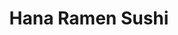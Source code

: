 ---
layout: place
title: Hana Ramen Sushi
permalink: /iowa/west-des-moines/hana-ramen-sushi.html
stateAbbr: IA
stateName: Iowa
cityName: West Des Moines
seo:
  type: restaurant
  links: http://www.hanaramensushi.com/
place_id: ChIJI49DhJAh7IcRJA_IzD2oWs4
photos:
  - name: >-
      places/ChIJI49DhJAh7IcRJA_IzD2oWs4/photos/AeeoHcIBRYXoTF_erB-PO1iUGg-ZQ2J2SAoN4M1QZceVfejT125F9iFlaPwQK70K1e1n9Bh_KnQsu4RTbMIDoeQ01Kca-45W91VOST5rc_YOH_7ZCgDUn9z5J1bOndURLpFdjkLGmuHGTTJphRsnxaTVI0laqxISxt5XB41mH_MK2b8kCso81LgSZiriY2-c11WQIr1SbShbtZTZE_l-VhoIdA5smSsjpe0EvkAJRc_Zut4Mtu5bi_xVp-Fk-ynI7n2FPRWMIxsxAU8QRqCLb2b8SSZXXrI8iaTsHlPY8OsIziho1g
    widthPx: 4800
    heightPx: 3200
    authorAttributions:
      - displayName: Hana Ramen Sushi
        uri: https://maps.google.com/maps/contrib/114384877609320418359
        photoUri: >-
          https://lh3.googleusercontent.com/a-/ALV-UjW-peEfhJydbLaZiN2MgrqymHHcKDiYlYl_zz1pvGIzNSngEU0=s100-p-k-no-mo
    flagContentUri: >-
      https://www.google.com/local/imagery/report/?cb_client=maps_api_places.places_api&image_key=!1e10!2sAF1QipO8kzHy2MfBJRUuPcTfMsJ6QHIpUYBCzIb7qhqp&hl=en-US
    googleMapsUri: >-
      https://www.google.com/maps/place//data=!3m4!1e2!3m2!1sAF1QipO8kzHy2MfBJRUuPcTfMsJ6QHIpUYBCzIb7qhqp!2e10!4m2!3m1!1s0x87ec219084438f23:0xce5aa83dccc80f24
  - name: >-
      places/ChIJI49DhJAh7IcRJA_IzD2oWs4/photos/AeeoHcKEyFR_48tSktHg8qIYdzj6G5l8YdBMGc-erQgSUdqeOZZEaVmaO9GrLCul0W4SB7aZLKENe9Ggo9_pjEGuYERipiBbwcA6YeMHSLmX9z4xf527LhFiCMXrg5cuYt8klP003xxjEMCtuephiwD78HTzu_-K8oN_MX_nu3E9y1ztZ5Di8OcaYmvxnxcKIE8Yta55wyL92lP7UCYQifCAbhsF4NjLMFz3_RYLxSWfB4SrMamjyAudcpUF0V6KNAaLtB9O35Zj49hRcr9b6-JbVywSLsTgBNmsyeTM7pHpCqECiYqsyiWu2ggwGE6K8pYbwi1cqrBS8GIghmWMq_kOIxVfdAsu1xwNyve5DvMFpXNXNKNWN0x8nvw_T980RKgIr0v4Sa7vC_7TLzcVcfrcnPezhI6kMi3zd420lVYGXyVLKmg
    widthPx: 2252
    heightPx: 3752
    authorAttributions:
      - displayName: Todd Braun (The Food and Drink Guy)
        uri: https://maps.google.com/maps/contrib/109140155973750423506
        photoUri: >-
          https://lh3.googleusercontent.com/a-/ALV-UjWxn4ZbTCjhrMrluJdTY62CA_KrTquot_ePg2_C1-V59p0BxV_G=s100-p-k-no-mo
    flagContentUri: >-
      https://www.google.com/local/imagery/report/?cb_client=maps_api_places.places_api&image_key=!1e10!2sCIHM0ogKEICAgMDI6J2Q2wE&hl=en-US
    googleMapsUri: >-
      https://www.google.com/maps/place//data=!3m4!1e2!3m2!1sCIHM0ogKEICAgMDI6J2Q2wE!2e10!4m2!3m1!1s0x87ec219084438f23:0xce5aa83dccc80f24
  - name: >-
      places/ChIJI49DhJAh7IcRJA_IzD2oWs4/photos/AeeoHcJvZ8N8uKICSz9uFNloGOGNS-F5IYvCORSSGgONDCn1TRyTUccrv4KRwAN3PqNUBVSYLmvKdXAK4jDPx3efTUPQG5MVVUjpm5umvb01R_hg3032Y_NUect4sPOLHDoxEeLWnxasweGzG4klmxeLh1bW-eqcTlmiDJofTPef8X4ax9NILpsN-r4CUx2slwTbgrz0ueD3n1mGDQFUlUF3h8wn74e0F7YBU3uj3xmzazLZSI9gmaDcAGjUF4QqXq8VlJmqHxxUQQNvaAnGHTgF84BoEo7Ph3nRrz7IsIQfVTrxGQ
    widthPx: 2048
    heightPx: 2048
    authorAttributions:
      - displayName: Hana Ramen Sushi
        uri: https://maps.google.com/maps/contrib/114384877609320418359
        photoUri: >-
          https://lh3.googleusercontent.com/a-/ALV-UjW-peEfhJydbLaZiN2MgrqymHHcKDiYlYl_zz1pvGIzNSngEU0=s100-p-k-no-mo
    flagContentUri: >-
      https://www.google.com/local/imagery/report/?cb_client=maps_api_places.places_api&image_key=!1e10!2sAF1QipPGU5Hoj1xPdHAp5Fp-r6UOWL8af-lenW4Lr3gm&hl=en-US
    googleMapsUri: >-
      https://www.google.com/maps/place//data=!3m4!1e2!3m2!1sAF1QipPGU5Hoj1xPdHAp5Fp-r6UOWL8af-lenW4Lr3gm!2e10!4m2!3m1!1s0x87ec219084438f23:0xce5aa83dccc80f24
  - name: >-
      places/ChIJI49DhJAh7IcRJA_IzD2oWs4/photos/AeeoHcJ7Apo5kBpltOLvODrMmV5yyZB50DRDvz-yrQmkqUy1_ebvBORSSM1DVjGFIFvoCl1eQvW3xMRPpb0ctGOudivhX3J3lTeTuSIPmh1bv5C3-2HtlII8oyw2YWGORt6OODWOWFhezm-KBy0urc2mpRSWutb2W4yv6TiczHLlXU_pPfT16o_dY-65oTr4VxCbxQlXD9DIA1QyfNmIo0V3HNP3lo0lep4i81FjaNWQOiq4Ajm3dCUhl10E7O-WV9VcG755hPxepMC6qKUVcNfagfxyceah-dkUfcI71L6UirodLEp7_TIcCeit6xV4ccdeVADP7pvQgTt_M0axkBWapoe1HyvtnP-iE-Z5S4lHLfe5m-pVj8QK76Ltr6Jr3KyQMBpxVmYsrfG8aMnNGlDJaCL2N-_b4PDZpl4YvHuDOEQg4HI2
    widthPx: 3072
    heightPx: 4080
    authorAttributions:
      - displayName: Lawrence Christiani
        uri: https://maps.google.com/maps/contrib/110208231250765125966
        photoUri: >-
          https://lh3.googleusercontent.com/a-/ALV-UjXzqmWTuouHaknDOedNWzTclA_iPP6bDSV-PujgqLvXpVwpp3TqmQ=s100-p-k-no-mo
    flagContentUri: >-
      https://www.google.com/local/imagery/report/?cb_client=maps_api_places.places_api&image_key=!1e10!2sCIHM0ogKEICAgMCIq_3o4wE&hl=en-US
    googleMapsUri: >-
      https://www.google.com/maps/place//data=!3m4!1e2!3m2!1sCIHM0ogKEICAgMCIq_3o4wE!2e10!4m2!3m1!1s0x87ec219084438f23:0xce5aa83dccc80f24
  - name: >-
      places/ChIJI49DhJAh7IcRJA_IzD2oWs4/photos/AeeoHcIyTLmF7a3-H_7f7l2dkMvemFlsWRPtQiTz8I_E5t0ocT-ESv9tFVdkZPGv7gIYGlss6lqVvxUxnDNsETas6AQvPBMMKMaP2fKGIxFA0x8sDjdstIQVD5hiUF7xf9Ku2HmUEZDOUii6FCgfRdwCMHly0yDd23ghVK7dFDNZLG6t0h9GwdVmxyVnnGlCtzUeR__Qy3jbYS7ZMN_1C-L4JK8tiqdISFRiS2b_zq75RvLzlW2YTQ0Hb6gifGJ5pDZT2ZwkdgIbjsZI7mgt07k89ocsqmU29nRIaLp7t1c4tBe8gQ
    widthPx: 2048
    heightPx: 2048
    authorAttributions:
      - displayName: Hana Ramen Sushi
        uri: https://maps.google.com/maps/contrib/114384877609320418359
        photoUri: >-
          https://lh3.googleusercontent.com/a-/ALV-UjW-peEfhJydbLaZiN2MgrqymHHcKDiYlYl_zz1pvGIzNSngEU0=s100-p-k-no-mo
    flagContentUri: >-
      https://www.google.com/local/imagery/report/?cb_client=maps_api_places.places_api&image_key=!1e10!2sAF1QipN18VyQK4jjMhhA3mWrzgPqaqLvW8Op_5S4pvsE&hl=en-US
    googleMapsUri: >-
      https://www.google.com/maps/place//data=!3m4!1e2!3m2!1sAF1QipN18VyQK4jjMhhA3mWrzgPqaqLvW8Op_5S4pvsE!2e10!4m2!3m1!1s0x87ec219084438f23:0xce5aa83dccc80f24
  - name: >-
      places/ChIJI49DhJAh7IcRJA_IzD2oWs4/photos/AeeoHcLP2giw4ETTdN3zEY1zv5F-S2lnZwE0EOdZvuNkwYwh6crekNBAr7smBeIse5MViluF3k4MvheBSAbDJvfnFAZorcWwxoHm0qBHGToyB4QGkWznUg0SHA7Y8biijAjvswyJPX0z7EzwrWornUQDs8xdmI4PVRtojAtu4qzh8a2OWyCWFzozi27KRDGb8QDbanW8f-XraT0RubU8Dqny7FUTMpyQU1AuqXWPTN3nnPIZyQkFBSKShzuABCbggQ5L3V9XI9E_kXm6LWfDGCIpXqvTTFYhkHyWEakfjvUGpson8w
    widthPx: 3276
    heightPx: 4095
    authorAttributions:
      - displayName: Hana Ramen Sushi
        uri: https://maps.google.com/maps/contrib/114384877609320418359
        photoUri: >-
          https://lh3.googleusercontent.com/a-/ALV-UjW-peEfhJydbLaZiN2MgrqymHHcKDiYlYl_zz1pvGIzNSngEU0=s100-p-k-no-mo
    flagContentUri: >-
      https://www.google.com/local/imagery/report/?cb_client=maps_api_places.places_api&image_key=!1e10!2sAF1QipMHnuLzIGa0WtIpAphDXxphTMGsEDFyFX81ZULw&hl=en-US
    googleMapsUri: >-
      https://www.google.com/maps/place//data=!3m4!1e2!3m2!1sAF1QipMHnuLzIGa0WtIpAphDXxphTMGsEDFyFX81ZULw!2e10!4m2!3m1!1s0x87ec219084438f23:0xce5aa83dccc80f24
  - name: >-
      places/ChIJI49DhJAh7IcRJA_IzD2oWs4/photos/AeeoHcLsMppYpXFLKUrmV4QYj5-0fG43kW6XHOlb-Fh_9n7ggCw2HL_Sy5CEZTTbOPx4tYrvoPmWvwxUgQWeBBnR0F6ByYXEq4UXWplvvdLaCW58VtVh111I7PmmKctqJEcAN1Z2NoV5COcbwVodfmgZalQjx6Jshx9KEP9S394fqIk9vuR343bl8Jn82oBZGmKn5iaYggkpCHS0gTaUUDCX2mzRUBcgnjpZSHlq28bGpunJMUig9XRcSLN-zaq8Q3JHBHmJooTRfz8gqI18RzvgnPr1_FTglRtftLkGm9o6IdMWLvcStUQTD_rZ7yPPk3v4atL8bVXjtlJ0pHLBrTiOAg6RQXXCCb02BDPtckgNZGOFBDcPmN10EarymLTvU-nGX40HtmcNpNLMA8XQB2dvYTdTOyfBwMwyrv8muSPltv18Mg
    widthPx: 4000
    heightPx: 3000
    authorAttributions:
      - displayName: Capital M
        uri: https://maps.google.com/maps/contrib/106878466301951162511
        photoUri: >-
          https://lh3.googleusercontent.com/a/ACg8ocIneY156I6aaX38HR6qw5rHgjNSdY6ldNtgktWx8xZlf_rWyA=s100-p-k-no-mo
    flagContentUri: >-
      https://www.google.com/local/imagery/report/?cb_client=maps_api_places.places_api&image_key=!1e10!2sCIHM0ogKEICAgIDH_P-eeA&hl=en-US
    googleMapsUri: >-
      https://www.google.com/maps/place//data=!3m4!1e2!3m2!1sCIHM0ogKEICAgIDH_P-eeA!2e10!4m2!3m1!1s0x87ec219084438f23:0xce5aa83dccc80f24
  - name: >-
      places/ChIJI49DhJAh7IcRJA_IzD2oWs4/photos/AeeoHcLx4msonENDKnToFIYuHyHJ_2LfrT7q7MIp7JevQ3Rtuw5Zt22-4IwKSzYOh3zTWVAuxEtLAUpwA7aUaROx49mng6wDuVOI9615EzOst_p0kC07QTUdmciT6leGk6IXyoDgA5gnfnFejD7WHcxyrpLaskfhiU0heaLg-o5gY-IkFr5UDZkpAMdEnpExwC9Jm13aVG-vd_xEeA2rCpuK3gM6jvqA2lOpRiDfXPNkMx2lObFkC67pv37gd1193qVBpTkqEUJd1sNQwEtRr6wM7khLAe18AP09SdGpk4kW9maJGbzRacaZVZy4wxsW_HA0EgtPnI68N_94L29kL8TOBqZPShPw8yua-WLEBhNIRBPUAFy986a3XK6lUHZVGOJE2Chi-F3UoqPLHIKmlb3FCQqPJl6PFHzlhhyMJMozTnPYVA
    widthPx: 4032
    heightPx: 3024
    authorAttributions:
      - displayName: Robert Kelen
        uri: https://maps.google.com/maps/contrib/101406235071538839617
        photoUri: >-
          https://lh3.googleusercontent.com/a-/ALV-UjXYvfx-s_zNph4Gg_5IStJX4BelCaCybXW4fpQ8YdQtEyJgP-9zpg=s100-p-k-no-mo
    flagContentUri: >-
      https://www.google.com/local/imagery/report/?cb_client=maps_api_places.places_api&image_key=!1e10!2sCIHM0ogKEICAgICh-JreJQ&hl=en-US
    googleMapsUri: >-
      https://www.google.com/maps/place//data=!3m4!1e2!3m2!1sCIHM0ogKEICAgICh-JreJQ!2e10!4m2!3m1!1s0x87ec219084438f23:0xce5aa83dccc80f24
  - name: >-
      places/ChIJI49DhJAh7IcRJA_IzD2oWs4/photos/AeeoHcJFwHwZJg6K7-Oycjb3kiynqsQEHZTNMLA8msy3EwhQBglLoXPuxaXlMCgrq3mMcG7E-Pp3NVSqWxBLE07Eekov9MdsXm5QNbfYtTeJ4_my8Y-F5bFm_GjlMyiUNUGOD0PLx_CwHLfJwbuOGI6GVc4_tpbMZZ7MA7kV9kCFVfdLXcHU1kcu6i-raW4dSiIL0vo2m1493RGtd1DSmptj9yETWn32AIfUfElNB7SmMPP8TLbdGCRg_odUwgLXB88G0Vh_cVlsWlIfeUWebaR5E5E_7jEnV_Y7t0AeNXNp_xvspIt0W0-oKNSer1__dxA2P3VUldjV8stv2XTlZ1HE9RcLy8dth55dSYDfausvcyAng33h6JptBDX7gdyJaMe1Ma1eQ-b95TK5GOIObTiHwzylnVbZ7hh_hr_3PQT1KBY
    widthPx: 4080
    heightPx: 3072
    authorAttributions:
      - displayName: Lawrence Christiani
        uri: https://maps.google.com/maps/contrib/110208231250765125966
        photoUri: >-
          https://lh3.googleusercontent.com/a-/ALV-UjXzqmWTuouHaknDOedNWzTclA_iPP6bDSV-PujgqLvXpVwpp3TqmQ=s100-p-k-no-mo
    flagContentUri: >-
      https://www.google.com/local/imagery/report/?cb_client=maps_api_places.places_api&image_key=!1e10!2sCIHM0ogKEICAgMCIq_3oEw&hl=en-US
    googleMapsUri: >-
      https://www.google.com/maps/place//data=!3m4!1e2!3m2!1sCIHM0ogKEICAgMCIq_3oEw!2e10!4m2!3m1!1s0x87ec219084438f23:0xce5aa83dccc80f24
  - name: >-
      places/ChIJI49DhJAh7IcRJA_IzD2oWs4/photos/AeeoHcJhXl2vRtRoENPv0l8ig7UDm4Zul03TXiCRcD2AxAXAECjhTcEaCUm0zpC4z3kwUYwvJquODJgbYdVV-JzOf6cOvN919BjRZr2cVvCIw1zCFR8a0NjFZd9znxL6CQbdjw_6zSvtqxwHjolOS_HBiQGhn49sIuiUMGLq66d9Cw9r-f8RBcjsamruna13JJZY16tp3Ua8eKdZ904-oJpIZ6XOYktpA2MLb6y_z_cNFyioiJ5h3opFNNDFGcxJycZeF00Kwg4Iwv8Vi0LK4OLKQleksw2EiOFjjNfqoHIDhhjkJwPmRXktLdZyfhXDkOvJ8-0PDxnfEQq2GTqcXqsx8WxkFJgvldu7guOBIJCIYuVbpignQQtmsDQ4JR44jgWg0Jxrlrn2oQ2IJ5RONrPCPReQoTaR_m16CYmYAcntpa-HrA
    widthPx: 4608
    heightPx: 3456
    authorAttributions:
      - displayName: juan olvera
        uri: https://maps.google.com/maps/contrib/101184273923345560694
        photoUri: >-
          https://lh3.googleusercontent.com/a/ACg8ocLEL12CBh7e8wWZDk7wFTkpnJ4UV8JoPx7nhAnLfa6cPf4GHw=s100-p-k-no-mo
    flagContentUri: >-
      https://www.google.com/local/imagery/report/?cb_client=maps_api_places.places_api&image_key=!1e10!2sCIHM0ogKEICAgICX2-SZNg&hl=en-US
    googleMapsUri: >-
      https://www.google.com/maps/place//data=!3m4!1e2!3m2!1sCIHM0ogKEICAgICX2-SZNg!2e10!4m2!3m1!1s0x87ec219084438f23:0xce5aa83dccc80f24
address: 7450 Bridgewood Blvd Suite 205, West Des Moines, IA 50266, USA
street: 7450 Bridgewood Blvd Suite 205
city: West Des Moines
state: IA
zip: '50266'
country: USA
neighborhood: null
latitude: '41.567481'
longitude: '-93.811456'
accessibility_options:
  wheelchairAccessibleParking: true
  wheelchairAccessibleEntrance: true
  wheelchairAccessibleRestroom: true
  wheelchairAccessibleSeating: true
business_status: OPERATIONAL
name: Hana Ramen Sushi
google_maps_links:
  directionsUri: >-
    https://www.google.com/maps/dir//''/data=!4m7!4m6!1m1!4e2!1m2!1m1!1s0x87ec219084438f23:0xce5aa83dccc80f24!3e0
  placeUri: https://maps.google.com/?cid=14869382103099248420
  writeAReviewUri: >-
    https://www.google.com/maps/place//data=!4m3!3m2!1s0x87ec219084438f23:0xce5aa83dccc80f24!12e1
  reviewsUri: >-
    https://www.google.com/maps/place//data=!4m4!3m3!1s0x87ec219084438f23:0xce5aa83dccc80f24!9m1!1b1
  photosUri: >-
    https://www.google.com/maps/place//data=!4m3!3m2!1s0x87ec219084438f23:0xce5aa83dccc80f24!10e5
primary_type: Japanese Restaurant
opening_hours:
  regular: null
  current: null
secondary_opening_hours:
  regular:
    weekdayDescriptions: null
    type: null
  current:
    weekdayDescriptions: null
    type: null
phone: (515) 222-9998
price_level: PRICE_LEVEL_MODERATE
price_range: $20 &ndash; $30
rating: '4.5'
rating_count: 0
website: http://www.hanaramensushi.com/
description: >-
  Discover Hana Ramen Sushi in West Des Moines, IA$$$Hana Ramen Sushi in West
  Des Moines, IA, stands out as a casual Japanese spot where fresh ramen and
  sushi take center stage in a vibrant, contemporary setting. This welcoming
  restaurant features a full bar with options like beer and sake, perfect for
  enhancing your meal in a lively atmosphere. Diners can enjoy traditional fare
  with thoughtful presentations that highlight high-quality ingredients and
  authentic flavors, making it a go-to choice for those seeking top-rated
  Japanese cuisine nearby. Accessibility is a key feature, with options like
  wheelchair-accessible seating and parking that ensure everyone can savor the
  experience. Whether you're in the mood for a quick bite or a relaxed dinner,
  this spot combines affordability with a modern vibe that appeals to sushi
  enthusiasts exploring local options.
generative_summary: >-
  Discover Hana Ramen Sushi in West Des Moines, IA$$$Hana Ramen Sushi in West
  Des Moines, IA, stands out as a casual Japanese spot where fresh ramen and
  sushi take center stage in a vibrant, contemporary setting. This welcoming
  restaurant features a full bar with options like beer and sake, perfect for
  enhancing your meal in a lively atmosphere. Diners can enjoy traditional fare
  with thoughtful presentations that highlight high-quality ingredients and
  authentic flavors, making it a go-to choice for those seeking top-rated
  Japanese cuisine nearby. Accessibility is a key feature, with options like
  wheelchair-accessible seating and parking that ensure everyone can savor the
  experience. Whether you're in the mood for a quick bite or a relaxed dinner,
  this spot combines affordability with a modern vibe that appeals to sushi
  enthusiasts exploring local options.
generative_disclosure: Summarized by AI using the Grok-3-Mini model.
reviews:
  - name: >-
      places/ChIJI49DhJAh7IcRJA_IzD2oWs4/reviews/ChdDSUhNMG9nS0VJQ0FnSUNfMHZTXy1nRRAB
    relativePublishTimeDescription: 2 months ago
    rating: 5
    text:
      text: >-
        I loved the atmosphere, is very busy but they call you which allows you
        to walk the strip mall, it sit in the comfort of you car. Service is
        good considering how busy they. The food is spot on! The presentation,
        the quality... They have it all. It was so delicious, we had multiple
        items and they all were delicious. Great place, you should take the time
        to visit. Oh and the cheese cake is unbelievable! I world go there just
        for that.
      languageCode: en
    originalText:
      text: >-
        I loved the atmosphere, is very busy but they call you which allows you
        to walk the strip mall, it sit in the comfort of you car. Service is
        good considering how busy they. The food is spot on! The presentation,
        the quality... They have it all. It was so delicious, we had multiple
        items and they all were delicious. Great place, you should take the time
        to visit. Oh and the cheese cake is unbelievable! I world go there just
        for that.
      languageCode: en
    authorAttribution:
      displayName: Chris Hodges
      uri: https://www.google.com/maps/contrib/107787399439720749753/reviews
      photoUri: >-
        https://lh3.googleusercontent.com/a-/ALV-UjXmZDmpML4o5hy3RwlHPAOVuhxESq44Rg6x7kztGfgoCL1JAyKD-g=s128-c0x00000000-cc-rp-mo-ba4
    publishTime: '2025-01-14T15:18:35.655201Z'
    flagContentUri: >-
      https://www.google.com/local/review/rap/report?postId=ChdDSUhNMG9nS0VJQ0FnSUNfMHZTXy1nRRAB&d=17924085&t=1
    googleMapsUri: >-
      https://www.google.com/maps/reviews/data=!4m6!14m5!1m4!2m3!1sChdDSUhNMG9nS0VJQ0FnSUNfMHZTXy1nRRAB!2m1!1s0x87ec219084438f23:0xce5aa83dccc80f24
  - name: >-
      places/ChIJI49DhJAh7IcRJA_IzD2oWs4/reviews/ChdDSUhNMG9nS0VJQ0FnSUN2MUxPXzJRRRAB
    relativePublishTimeDescription: 4 months ago
    rating: 3
    text:
      text: >-
        Went here with my mom on a Saturday night. They weren't on a wait when
        we got there but were when we leaving. The service was good. My mom
        enjoyed her ramen. My ramen was okay. They only have three options for
        broth, two beef and one soy sauce. I can't have beef so I had to get the
        soy sauce broth which I didn't like very much despite how much I like
        soy sauce. I really wish they had a chicken broth option for the ramen
        especially since they have multiple chicken ramens. My mom and I both
        got the spicy chicken ramen.
      languageCode: en
    originalText:
      text: >-
        Went here with my mom on a Saturday night. They weren't on a wait when
        we got there but were when we leaving. The service was good. My mom
        enjoyed her ramen. My ramen was okay. They only have three options for
        broth, two beef and one soy sauce. I can't have beef so I had to get the
        soy sauce broth which I didn't like very much despite how much I like
        soy sauce. I really wish they had a chicken broth option for the ramen
        especially since they have multiple chicken ramens. My mom and I both
        got the spicy chicken ramen.
      languageCode: en
    authorAttribution:
      displayName: Finch Moore
      uri: https://www.google.com/maps/contrib/116929553098774418240/reviews
      photoUri: >-
        https://lh3.googleusercontent.com/a-/ALV-UjXSX6u_tV8xOhuebkHyGfzN6E_gt4kKvNoH1JqZlFeY1RZOSw9K=s128-c0x00000000-cc-rp-mo-ba3
    publishTime: '2024-12-08T12:21:34.946583Z'
    flagContentUri: >-
      https://www.google.com/local/review/rap/report?postId=ChdDSUhNMG9nS0VJQ0FnSUN2MUxPXzJRRRAB&d=17924085&t=1
    googleMapsUri: >-
      https://www.google.com/maps/reviews/data=!4m6!14m5!1m4!2m3!1sChdDSUhNMG9nS0VJQ0FnSUN2MUxPXzJRRRAB!2m1!1s0x87ec219084438f23:0xce5aa83dccc80f24
  - name: >-
      places/ChIJI49DhJAh7IcRJA_IzD2oWs4/reviews/ChdDSUhNMG9nS0VJQ0FnSUNYMi1TWjVnRRAB
    relativePublishTimeDescription: 5 months ago
    rating: 5
    text:
      text: >-
        One of the best tasting sushi places to go around the Des Moines Area.
        Their sushi had great proportions and amazing taste that will make you
        want to come back for more. I could do without the pineapple fried rice
        and the grilled teriyaki steak. Overall a great place to eat Sushi.
      languageCode: en
    originalText:
      text: >-
        One of the best tasting sushi places to go around the Des Moines Area.
        Their sushi had great proportions and amazing taste that will make you
        want to come back for more. I could do without the pineapple fried rice
        and the grilled teriyaki steak. Overall a great place to eat Sushi.
      languageCode: en
    authorAttribution:
      displayName: juan olvera
      uri: https://www.google.com/maps/contrib/101184273923345560694/reviews
      photoUri: >-
        https://lh3.googleusercontent.com/a/ACg8ocLEL12CBh7e8wWZDk7wFTkpnJ4UV8JoPx7nhAnLfa6cPf4GHw=s128-c0x00000000-cc-rp-mo-ba4
    publishTime: '2024-10-20T21:15:24.305726Z'
    flagContentUri: >-
      https://www.google.com/local/review/rap/report?postId=ChdDSUhNMG9nS0VJQ0FnSUNYMi1TWjVnRRAB&d=17924085&t=1
    googleMapsUri: >-
      https://www.google.com/maps/reviews/data=!4m6!14m5!1m4!2m3!1sChdDSUhNMG9nS0VJQ0FnSUNYMi1TWjVnRRAB!2m1!1s0x87ec219084438f23:0xce5aa83dccc80f24
  - name: >-
      places/ChIJI49DhJAh7IcRJA_IzD2oWs4/reviews/ChZDSUhNMG9nS0VJQ0FnSUN5bHBqd0R3EAE
    relativePublishTimeDescription: a week ago
    rating: 4
    text:
      text: "4.4* (out of 5)\nFood: 5*     Atmosphere: 5*     Value: 4*     Service: 3*\nWould I go back / Recommend?: 5*\_(Definitely)\nTotal check/person: $41\n\n03/29/2025\nTonight was my wife's turn to pick our destination after Mass and she chose Hana Ramen Sushi again (we were there last October and she really enjoyed her ramen).\n\nTonight was another good stop that we both enjoyed.  The food was once again fantastic (details in the following paragraph) - and that is the main criteria when selecting a restaurant.  While communicating with our waiter was easier this time, the food delivery was quite slow to our standards - on the order of 20-30 minutes for each course after it was ordered.\n\nTonight, we started off with a Cucumber Martini (with Jalapeno) and a Salted Caramel Milk Tea (I gave up alcohol for Lent).  The Jalapeno in the Cucumber Martini was a pretty strong kick and my wife enjoyed it.  And yes, the Salted Caramel Milk Tea was quite delicious and yet was pretty light - didn't come across as thick, syrupy or overly sweet.\n\nWe started by sharing a Pork Gyozo Soup (see picture) that was very good, then decided to add on a Hana Pizza (see picture).  That Hana Pizza was definitely the highlight of my experience - a very light crust, a peanut based sauce with some fresh sushi and veggies to top it off!  My wife ordered the Combo Yaki Soba (see picture) for her meal and I opted for the Chicken Pineapple Fried Rice (see picture).  We really liked both dishes and would highly recommend them.\n\n10/12/2024\nWe have wanted to stop here several times and finally took the opportunity to do so tonight after a 4 year gap.  The exterior was modern, clean and inviting and the interior continued that vibe.  Just like the \"this place must be authentic\" feeling you get in a good Mexican restaurant (when the wait staff struggles a bit with the English language), you immediately pick up on that here...but with Japanese instead of Spanish as the core language.\n\nWe started by enjoying a Lucky Buddha beer and Raspberry Mule (see picture), followed by a delicious Ginger Salad (see picture).  My wife then opted for Spicy Chicken Ramen (see picture) for her meal and I ordered  a Spicy Scallop Roll (see picture) and Tuna Avocado Roll (see picture).  We really enjoyed all of the food!\n\nThe service was average...partially due to the wait time and partially due to the challenge of communicating with our waitress - it needed to repeat things several times in different ways to assure understanding.  The value was above average - $31/person with everything mentioned (including tax).\n\n2021\nStopped for dinner tonight and enjoyed the food.  Communication was a bit of a challenge, as it wasn't until the 3rd person coming to help before they understood the question \"what is the Seasonal Choice tap beer on the menu\", but the food quality was excellent!\n\nI started with a Hana Fuji Apple Sake (see picture) which had a strong apple flavor without being too sweet.  Next, we enjoyed an Angry Z Special Roll followed by a Spicy Crunch Crab Roll (see pictures) based on our waitress' recommendation.  Both of them were delicious and highly recommended.  Finally, we finished with the Spicy Chicken Ramen with Spicy sauce (see picture) - very good!\n\nIf you like sushi rolls or ramen, the food is definitely worth the stop.\n\nFood: 5\nAtmosphere: 4\nCharacter: 4\nService: 4\n\nIf you found this review helpful, please click on 'Like'"
      languageCode: en
    originalText:
      text: "4.4* (out of 5)\nFood: 5*     Atmosphere: 5*     Value: 4*     Service: 3*\nWould I go back / Recommend?: 5*\_(Definitely)\nTotal check/person: $41\n\n03/29/2025\nTonight was my wife's turn to pick our destination after Mass and she chose Hana Ramen Sushi again (we were there last October and she really enjoyed her ramen).\n\nTonight was another good stop that we both enjoyed.  The food was once again fantastic (details in the following paragraph) - and that is the main criteria when selecting a restaurant.  While communicating with our waiter was easier this time, the food delivery was quite slow to our standards - on the order of 20-30 minutes for each course after it was ordered.\n\nTonight, we started off with a Cucumber Martini (with Jalapeno) and a Salted Caramel Milk Tea (I gave up alcohol for Lent).  The Jalapeno in the Cucumber Martini was a pretty strong kick and my wife enjoyed it.  And yes, the Salted Caramel Milk Tea was quite delicious and yet was pretty light - didn't come across as thick, syrupy or overly sweet.\n\nWe started by sharing a Pork Gyozo Soup (see picture) that was very good, then decided to add on a Hana Pizza (see picture).  That Hana Pizza was definitely the highlight of my experience - a very light crust, a peanut based sauce with some fresh sushi and veggies to top it off!  My wife ordered the Combo Yaki Soba (see picture) for her meal and I opted for the Chicken Pineapple Fried Rice (see picture).  We really liked both dishes and would highly recommend them.\n\n10/12/2024\nWe have wanted to stop here several times and finally took the opportunity to do so tonight after a 4 year gap.  The exterior was modern, clean and inviting and the interior continued that vibe.  Just like the \"this place must be authentic\" feeling you get in a good Mexican restaurant (when the wait staff struggles a bit with the English language), you immediately pick up on that here...but with Japanese instead of Spanish as the core language.\n\nWe started by enjoying a Lucky Buddha beer and Raspberry Mule (see picture), followed by a delicious Ginger Salad (see picture).  My wife then opted for Spicy Chicken Ramen (see picture) for her meal and I ordered  a Spicy Scallop Roll (see picture) and Tuna Avocado Roll (see picture).  We really enjoyed all of the food!\n\nThe service was average...partially due to the wait time and partially due to the challenge of communicating with our waitress - it needed to repeat things several times in different ways to assure understanding.  The value was above average - $31/person with everything mentioned (including tax).\n\n2021\nStopped for dinner tonight and enjoyed the food.  Communication was a bit of a challenge, as it wasn't until the 3rd person coming to help before they understood the question \"what is the Seasonal Choice tap beer on the menu\", but the food quality was excellent!\n\nI started with a Hana Fuji Apple Sake (see picture) which had a strong apple flavor without being too sweet.  Next, we enjoyed an Angry Z Special Roll followed by a Spicy Crunch Crab Roll (see pictures) based on our waitress' recommendation.  Both of them were delicious and highly recommended.  Finally, we finished with the Spicy Chicken Ramen with Spicy sauce (see picture) - very good!\n\nIf you like sushi rolls or ramen, the food is definitely worth the stop.\n\nFood: 5\nAtmosphere: 4\nCharacter: 4\nService: 4\n\nIf you found this review helpful, please click on 'Like'"
      languageCode: en
    authorAttribution:
      displayName: Todd Braun (The Food and Drink Guy)
      uri: https://www.google.com/maps/contrib/109140155973750423506/reviews
      photoUri: >-
        https://lh3.googleusercontent.com/a-/ALV-UjWxn4ZbTCjhrMrluJdTY62CA_KrTquot_ePg2_C1-V59p0BxV_G=s128-c0x00000000-cc-rp-mo-ba6
    publishTime: '2025-04-06T18:56:41.897142Z'
    flagContentUri: >-
      https://www.google.com/local/review/rap/report?postId=ChZDSUhNMG9nS0VJQ0FnSUN5bHBqd0R3EAE&d=17924085&t=1
    googleMapsUri: >-
      https://www.google.com/maps/reviews/data=!4m6!14m5!1m4!2m3!1sChZDSUhNMG9nS0VJQ0FnSUN5bHBqd0R3EAE!2m1!1s0x87ec219084438f23:0xce5aa83dccc80f24
  - name: >-
      places/ChIJI49DhJAh7IcRJA_IzD2oWs4/reviews/ChZDSUhNMG9nS0VJQ0FnSUROcjZxNkVnEAE
    relativePublishTimeDescription: a year ago
    rating: 1
    text:
      text: >-
        OKAY!!! Please allow me to give you real honest feed back, Because WE
        ALL KNOW IOWA DO NOT HAVE MANY FOOD CHOICES OUT HERE AND IT MAKES ME
        feel SAD, BUT LET'S GET INTO THE Atmosphere 5 STAR, Service 5 STAR, food
        1 STAR. Why?

        Okay, so my boyfriend and I moved here from North Carolina and Ramen
        that. Have had there before has had great quality, better tasting
        noodles, and more flavor, here at Hana I can NOT say the same, The
        noodles were soggy, not the best quality, but I will say I do like the
        fresh taste in it, but that's all. Now appetizers, and Martini was
        great!!!! Restaurant did look great inside. Nice lighting, floors clean,
        clean bathrooms,and most importantly TABLES WERE NICE and CLEAN 😊🥰😍
        NOW LET'S GET INTO PRESENTATION, 5 STAR 😊 AND PLENTY OF PARKING . NOW
        IT'S TIME FOR YOU TO CHECK OUT PHOTOS 😊🥰🥳🥳🥳🥳
      languageCode: en
    originalText:
      text: >-
        OKAY!!! Please allow me to give you real honest feed back, Because WE
        ALL KNOW IOWA DO NOT HAVE MANY FOOD CHOICES OUT HERE AND IT MAKES ME
        feel SAD, BUT LET'S GET INTO THE Atmosphere 5 STAR, Service 5 STAR, food
        1 STAR. Why?

        Okay, so my boyfriend and I moved here from North Carolina and Ramen
        that. Have had there before has had great quality, better tasting
        noodles, and more flavor, here at Hana I can NOT say the same, The
        noodles were soggy, not the best quality, but I will say I do like the
        fresh taste in it, but that's all. Now appetizers, and Martini was
        great!!!! Restaurant did look great inside. Nice lighting, floors clean,
        clean bathrooms,and most importantly TABLES WERE NICE and CLEAN 😊🥰😍
        NOW LET'S GET INTO PRESENTATION, 5 STAR 😊 AND PLENTY OF PARKING . NOW
        IT'S TIME FOR YOU TO CHECK OUT PHOTOS 😊🥰🥳🥳🥳🥳
      languageCode: en
    authorAttribution:
      displayName: Who Else Wants Beef
      uri: https://www.google.com/maps/contrib/105688539382610555671/reviews
      photoUri: >-
        https://lh3.googleusercontent.com/a-/ALV-UjXuB3OfS-C3Q_DRYSYfbD2Ndo6u9liKY422lMnAi9N-XcAL47dFMA=s128-c0x00000000-cc-rp-mo-ba5
    publishTime: '2024-01-27T10:37:35.948072Z'
    flagContentUri: >-
      https://www.google.com/local/review/rap/report?postId=ChZDSUhNMG9nS0VJQ0FnSUROcjZxNkVnEAE&d=17924085&t=1
    googleMapsUri: >-
      https://www.google.com/maps/reviews/data=!4m6!14m5!1m4!2m3!1sChZDSUhNMG9nS0VJQ0FnSUROcjZxNkVnEAE!2m1!1s0x87ec219084438f23:0xce5aa83dccc80f24
review_summary: >-
  What Customers Are Buzzing About$$$Visitors to this Japanese favorite often
  praise the lively atmosphere and efficient service, which make for a enjoyable
  outing despite occasional crowds. Many highlight the delicious sushi rolls and
  appetizers as standout items that deliver great taste and value, encouraging
  repeat visits for those craving fresh, flavorful dishes. While some note that
  ramen options could use more variety in broths to suit different preferences,
  the overall consensus leans positive with hearty endorsements for the menu's
  highlights like fried rice and desserts. Feedback appreciates the clean,
  inviting space and accommodating staff, creating a welcoming environment for
  groups or families. All in all, it's a solid pick for anyone searching for
  reliable sushi spots nearby, offering a mix of hits that keep the experience
  upbeat and satisfying.
review_disclosure: Summarized by AI using the Grok-3-Mini model.
parking_options:
  freeParkingLot: true
  freeStreetParking: true
  valetParking: false
payment_options:
  acceptsCreditCards: true
  acceptsDebitCards: true
  acceptsCashOnly: false
  acceptsNfc: true
allow_dogs: null
curbside_pickup: true
delivery: true
dine_in: true
good_for_children: true
good_for_groups: true
good_for_sports: true
live_music: false
menu_for_children: true
outdoor_seating: true
reservable: true
restroom: true
serves_beer: true
serves_breakfast: null
serves_brunch: true
serves_cocktails: true
serves_coffee: false
serves_dinner: true
serves_dessert: true
serves_lunch: true
serves_vegetarian_food: true
serves_wine: true
takeout: true
update_category: pro
places_description: >-
  Busy Japanese standby offering sushi & ramen in a contemporary, yellow dining
  room with a full bar.

---